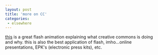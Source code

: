```yaml
---
layout: post
title: 'more on CC'
categories:
 - elsewhere
---
```


<a href="http://www.junell.net/clients/cc/getcreative/">this</a> is a great flash animation explaining what creative commons is doing and why. this is also the best application of flash, imho...online presentations, EPK's (electronic press kits), etc.


